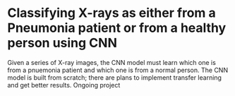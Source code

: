 # Classifying X-rays as either from a Pneumonia patient or from a healthy person using CNN
Given a series of X-ray images, the CNN model must learn which one is from a pnuemonia patient and which one is from a normal person. The CNN model is built from scratch; there are plans to implement transfer learning and get better results. Ongoing project 
